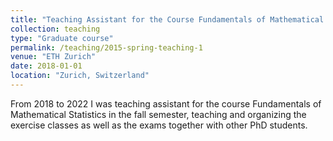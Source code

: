 ```yaml
---
title: "Teaching Assistant for the Course Fundamentals of Mathematical Statistics"
collection: teaching
type: "Graduate course"
permalink: /teaching/2015-spring-teaching-1
venue: "ETH Zurich"
date: 2018-01-01
location: "Zurich, Switzerland"
---
```


From 2018 to 2022 I was teaching assistant for the course Fundamentals of Mathematical Statistics in the fall semester, teaching and organizing the exercise classes
as well as the exams together with other PhD students.